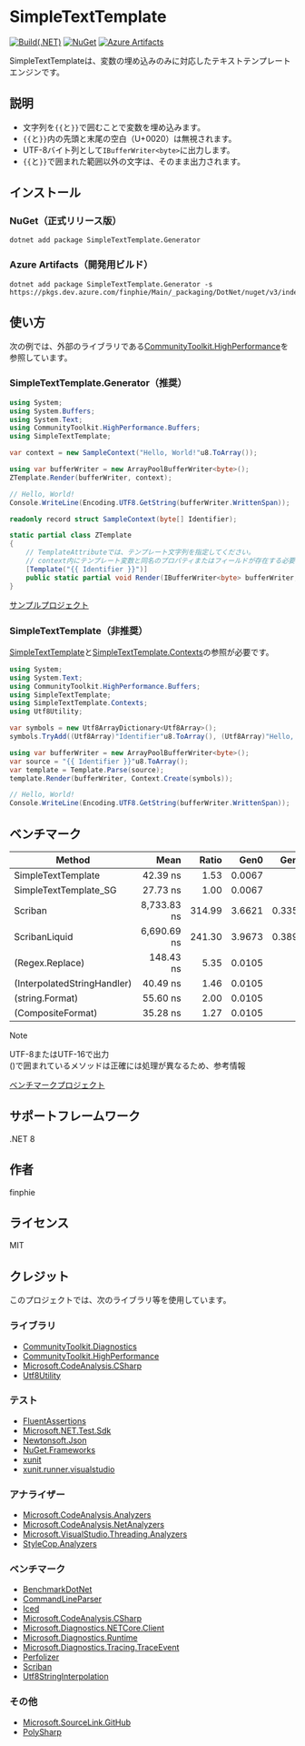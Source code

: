 # SimpleTextTemplate

[![Build(.NET)](https://github.com/finphie/SimpleTextTemplate/actions/workflows/build-dotnet.yml/badge.svg)](https://github.com/finphie/SimpleTextTemplate/actions/workflows/build-dotnet.yml)
[![NuGet](https://img.shields.io/nuget/v/SimpleTextTemplate.Generator?color=0078d4&label=NuGet)](https://www.nuget.org/packages/SimpleTextTemplate.Generator/)
[![Azure Artifacts](https://feeds.dev.azure.com/finphie/7af9aa4d-c550-43af-87a5-01539b2d9934/_apis/public/Packaging/Feeds/DotNet/Packages/24cf531b-b173-4efd-a808-f68234d28e3d/Badge)](https://dev.azure.com/finphie/Main/_artifacts/feed/DotNet/NuGet/SimpleTextTemplate.Generator?preferRelease=true)

SimpleTextTemplateは、変数の埋め込みのみに対応したテキストテンプレートエンジンです。

## 説明

- 文字列を`{{`と`}}`で囲むことで変数を埋め込みます。
- `{{`と`}}`内の先頭と末尾の空白（U+0020）は無視されます。
- UTF-8バイト列として`IBufferWriter<byte>`に出力します。
- `{{`と`}}`で囲まれた範囲以外の文字は、そのまま出力されます。

## インストール

### NuGet（正式リリース版）

```shell
dotnet add package SimpleTextTemplate.Generator
```

### Azure Artifacts（開発用ビルド）

```shell
dotnet add package SimpleTextTemplate.Generator -s https://pkgs.dev.azure.com/finphie/Main/_packaging/DotNet/nuget/v3/index.json
```

## 使い方

次の例では、外部のライブラリである[CommunityToolkit.HighPerformance](https://www.nuget.org/packages/CommunityToolkit.HighPerformance/)を参照しています。

### SimpleTextTemplate.Generator（推奨）

```csharp
using System;
using System.Buffers;
using System.Text;
using CommunityToolkit.HighPerformance.Buffers;
using SimpleTextTemplate;

var context = new SampleContext("Hello, World!"u8.ToArray());

using var bufferWriter = new ArrayPoolBufferWriter<byte>();
ZTemplate.Render(bufferWriter, context);

// Hello, World!
Console.WriteLine(Encoding.UTF8.GetString(bufferWriter.WrittenSpan));

readonly record struct SampleContext(byte[] Identifier);

static partial class ZTemplate
{
    // TemplateAttributeでは、テンプレート文字列を指定してください。
    // context内にテンプレート変数と同名のプロパティまたはフィールドが存在する必要があります。
    [Template("{{ Identifier }}")]  
    public static partial void Render(IBufferWriter<byte> bufferWriter, SampleContext context);
}
```

[サンプルプロジェクト](https://github.com/finphie/SimpleTextTemplate/tree/main/Source/SimpleTextTemplate.Sample)

### SimpleTextTemplate（非推奨）

[SimpleTextTemplate](https://www.nuget.org/packages/SimpleTextTemplate/)と[SimpleTextTemplate.Contexts](https://www.nuget.org/packages/SimpleTextTemplate.Contexts/)の参照が必要です。

```csharp
using System;
using System.Text;
using CommunityToolkit.HighPerformance.Buffers;
using SimpleTextTemplate;
using SimpleTextTemplate.Contexts;
using Utf8Utility;

var symbols = new Utf8ArrayDictionary<Utf8Array>();
symbols.TryAdd((Utf8Array)"Identifier"u8.ToArray(), (Utf8Array)"Hello, World!"u8.ToArray());

using var bufferWriter = new ArrayPoolBufferWriter<byte>();
var source = "{{ Identifier }}"u8.ToArray();
var template = Template.Parse(source);
template.Render(bufferWriter, Context.Create(symbols));

// Hello, World!
Console.WriteLine(Encoding.UTF8.GetString(bufferWriter.WrittenSpan));
```

## ベンチマーク

| Method                      | Mean        | Ratio  | Gen0   | Gen1   | Allocated |
|---------------------------- |------------:|-------:|-------:|-------:|----------:|
| SimpleTextTemplate          |    42.39 ns |   1.53 | 0.0067 |      - |      56 B |
| SimpleTextTemplate_SG       |    27.73 ns |   1.00 | 0.0067 |      - |      56 B |
| Scriban                     | 8,733.83 ns | 314.99 | 3.6621 | 0.3357 |   30778 B |
| ScribanLiquid               | 6,690.69 ns | 241.30 | 3.9673 | 0.3891 |   33194 B |
| (Regex.Replace)             |   148.43 ns |   5.35 | 0.0105 |      - |      88 B |
| (InterpolatedStringHandler) |    40.49 ns |   1.46 | 0.0105 |      - |      88 B |
| (string.Format)             |    55.60 ns |   2.00 | 0.0105 |      - |      88 B |
| (CompositeFormat)           |    35.28 ns |   1.27 | 0.0105 |      - |      88 B |

> [!Note]
> UTF-8またはUTF-16で出力  
> ()で囲まれているメソッドは正確には処理が異なるため、参考情報

[ベンチマークプロジェクト](https://github.com/finphie/SimpleTextTemplate/tree/main/Source/SimpleTextTemplate.Benchmarks)

## サポートフレームワーク

.NET 8

## 作者

finphie

## ライセンス

MIT

## クレジット

このプロジェクトでは、次のライブラリ等を使用しています。

### ライブラリ

- [CommunityToolkit.Diagnostics](https://github.com/CommunityToolkit/dotnet)
- [CommunityToolkit.HighPerformance](https://github.com/CommunityToolkit/dotnet)
- [Microsoft.CodeAnalysis.CSharp](https://github.com/dotnet/roslyn)
- [Utf8Utility](https://github.com/finphie/Utf8Utility)

### テスト

- [FluentAssertions](https://github.com/fluentassertions/fluentassertions)
- [Microsoft.NET.Test.Sdk](https://github.com/microsoft/vstest)
- [Newtonsoft.Json](https://github.com/JamesNK/Newtonsoft.Json)
- [NuGet.Frameworks](https://github.com/NuGet/NuGet.Client)
- [xunit](https://github.com/xunit/xunit)
- [xunit.runner.visualstudio](https://github.com/xunit/visualstudio.xunit)

### アナライザー

- [Microsoft.CodeAnalysis.Analyzers](https://github.com/dotnet/roslyn-analyzers)
- [Microsoft.CodeAnalysis.NetAnalyzers](https://github.com/dotnet/roslyn-analyzers)
- [Microsoft.VisualStudio.Threading.Analyzers](https://github.com/Microsoft/vs-threading)
- [StyleCop.Analyzers](https://github.com/DotNetAnalyzers/StyleCopAnalyzers)

### ベンチマーク

- [BenchmarkDotNet](https://github.com/dotnet/BenchmarkDotNet)
- [CommandLineParser](https://github.com/commandlineparser/commandline)
- [Iced](https://github.com/icedland/iced)
- [Microsoft.CodeAnalysis.CSharp](https://github.com/dotnet/roslyn)
- [Microsoft.Diagnostics.NETCore.Client](https://github.com/dotnet/diagnostics)
- [Microsoft.Diagnostics.Runtime](https://github.com/Microsoft/clrmd)
- [Microsoft.Diagnostics.Tracing.TraceEvent](https://github.com/Microsoft/perfview)
- [Perfolizer](https://github.com/AndreyAkinshin/perfolizer)
- [Scriban](https://github.com/scriban/scriban)
- [Utf8StringInterpolation](https://github.com/Cysharp/Utf8StringInterpolation)

### その他

- [Microsoft.SourceLink.GitHub](https://github.com/dotnet/sourcelink)
- [PolySharp](https://github.com/Sergio0694/PolySharp)
